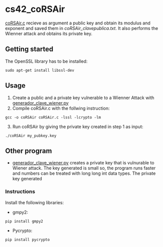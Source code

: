 # cs42_coRSAir
[coRSAir.c](coRSAir.c) recieve as argument a public key and obtain its modulus and exponent and saved them in *coRSAir_clavepublica.txt*. It also performs the Wienner attack and obtains its private key.

## Getting started
The OpenSSL library has to be installed:
```
sudo apt-get install libssl-dev
```

## Usage
1. Create a public and a private key vulnerable to a Wienner Attack with [generador_clave_wiener.py](https://github.com/msoto5/cs42_coRSAir#other-program)
2. Compile coRSAir.c with the follwing instruction:
```
gcc -o coRSAir coRSAir.c -lssl -lcrypto -lm
```
3. Run coRSAir by giving the private key created in step 1 as input:
```
./coRSAir my_pubkey.key
```

## Other program
- [generador_clave_wiener.py](generador_clave_wiener.py) creates a private key that is vulnurable to Wiener attack. The key generated is small so, the program runs faster and numbers can be treated with long long int data types. The private key generated

### Instructions
Install the following libraries:
- gmpy2:
```
pip install gmpy2
```
- Pycrypto:
```
pip install pycrypto
```